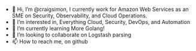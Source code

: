 - 👋 Hi, I’m @craigsimon, I currently work for Amazon Web Services as an SME on Security, Observability, and Cloud Operations.
- 👀 I’m interested in, Everything Cloud, Security, DevOps, and Automation
- 🌱 I’m currently learning More Golang!
- 💞️ I’m looking to collaborate on Logstash parsing
- 📫 How to reach me, on github

<!---
craigsimon/craigsimon is a ✨ special ✨ repository because its `README.md` (this file) appears on your GitHub profile.
You can click the Preview link to take a look at your changes.
--->
